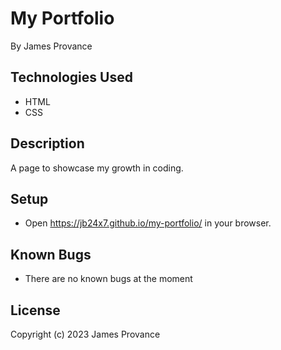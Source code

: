 # My Portfolio

By James Provance

## Technologies Used
* HTML
* CSS

## Description
A page to showcase my growth in coding.

## Setup
* Open https://jb24x7.github.io/my-portfolio/ in your browser.

## Known Bugs
* There are no known bugs at the moment

## License

Copyright (c) 2023 James Provance
